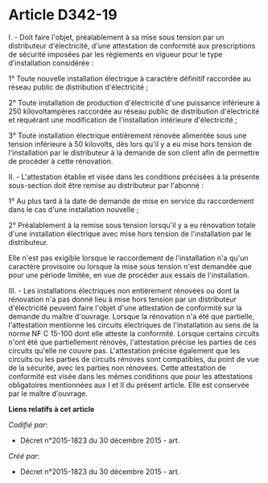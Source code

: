 # Article D342-19

I. - Doit faire l'objet, préalablement à sa mise sous tension par un distributeur d'électricité, d'une attestation de
conformité aux prescriptions de sécurité imposées par les règlements en vigueur pour le type d'installation considérée :

1° Toute nouvelle installation électrique à caractère définitif raccordée au réseau public de distribution d'électricité ;

2° Toute installation de production d'électricité d'une puissance inférieure à 250 kilovoltampères raccordée au réseau public
de distribution d'électricité et requérant une modification de l'installation intérieure d'électricité ;

3° Toute installation électrique entièrement rénovée alimentée sous une tension inférieure à 50 kilovolts, dès lors qu'il y a
eu mise hors tension de l'installation par le distributeur à la demande de son client afin de permettre de procéder à cette
rénovation.

II. - L'attestation établie et visée dans les conditions précisées à la présente sous-section doit être remise au
distributeur par l'abonné :

1° Au plus tard à la date de demande de mise en service du raccordement dans le cas d'une installation nouvelle ;

2° Préalablement à la remise sous tension lorsqu'il y a eu rénovation totale d'une installation électrique avec mise hors
tension de l'installation par le distributeur.

Elle n'est pas exigible lorsque le raccordement de l'installation n'a qu'un caractère provisoire ou lorsque la mise sous
tension n'est demandée que pour une période limitée, en vue de procéder aux essais de l'installation.

III. - Les installations électriques non entièrement rénovées ou dont la rénovation n'a pas donné lieu à mise hors tension
par un distributeur d'électricité peuvent faire l'objet d'une attestation de conformité sur la demande du maître d'ouvrage.
Lorsque la rénovation n'a été que partielle, l'attestation mentionne les circuits électriques de l'installation au sens de la
norme NF C 15-100 dont elle atteste la conformité. Lorsque certains circuits n'ont été que partiellement rénovés,
l'attestation précise les parties de ces circuits qu'elle ne couvre pas. L'attestation précise également que les circuits ou
les parties de circuits rénovés sont compatibles, du point de vue de la sécurité, avec les parties non rénovées. Cette
attestation de conformité est visée dans les mêmes conditions que pour les attestations obligatoires mentionnées aux I et II
du présent article. Elle est conservée par le maître d'ouvrage.

**Liens relatifs à cet article**

_Codifié par_:

  - Décret n°2015-1823 du 30 décembre 2015 - art.

_Créé par_:

  - Décret n°2015-1823 du 30 décembre 2015 - art.
